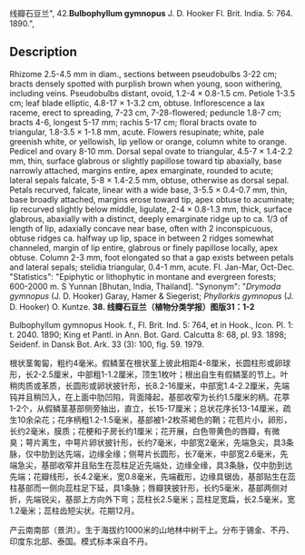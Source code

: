 线瓣石豆兰",
42.**Bulbophyllum gymnopus** J. D. Hooker Fl. Brit. India. 5: 764. 1890.",

## Description
Rhizome 2.5-4.5 mm in diam., sections between pseudobulbs 3-22 cm; bracts densely spotted with purplish brown when young, soon withering, including veins. Pseudobulbs distant, ovoid, 1.2-4 × 0.8-1.5 cm. Petiole 1-3.5 cm; leaf blade elliptic, 4.8-17 × 1-3.2 cm, obtuse. Inflorescence a lax raceme, erect to spreading, 7-23 cm, 7-28-flowered; peduncle 1.8-7 cm; bracts 4-6, longest 5-17 mm; rachis 5-17 cm; floral bracts ovate to triangular, 1.8-3.5 × 1-1.8 mm, acute. Flowers resupinate; white, pale greenish white, or yellowish, lip yellow or orange, column white to orange. Pedicel and ovary 8-10 mm. Dorsal sepal ovate to triangular, 4.5-7 × 1.4-2.2 mm, thin, surface glabrous or slightly papillose toward tip abaxially, base narrowly attached, margins entire, apex emarginate, rounded to acute; lateral sepals falcate, 5-8 × 1.4-2.5 mm, obtuse, otherwise as dorsal sepal. Petals recurved, falcate, linear with a wide base, 3-5.5 × 0.4-0.7 mm, thin, base broadly attached, margins erose toward tip, apex obtuse to acuminate; lip recurved slightly below middle, ligulate, 2-4 × 0.8-1.3 mm, thick, surface glabrous, abaxially with a distinct, deeply emarginate ridge up to ca. 1/3 of length of lip, adaxially concave near base, often with 2 inconspicuous, obtuse ridges ca. halfway up lip, space in between 2 ridges somewhat channeled, margin of lip entire, glabrous or finely papillose locally, apex obtuse. Column 2-3 mm, foot elongated so that a gap exists between petals and lateral sepals; stelidia triangular, 0.4-1 mm, acute. Fl. Jan-Mar, Oct-Dec.
  "Statistics": "Epiphytic or lithophytic in montane and evergreen forests; 600-2000 m. S Yunnan [Bhutan, India, Thailand].
  "Synonym": "*Drymoda gymnopus* (J. D. Hooker) Garay, Hamer &amp; Siegerist; *Phyllorkis gymnopus* (J. D. Hooker) O. Kuntze.
**38. 线瓣石豆兰（植物分类学报）图版31：1-2**

Bulbophyllum gymnopus Hook. f., Fl. Brit. Ind. 5: 764, et in Hook., Icon. Pl. 1: t. 2040. 1890; King et Pantl. in Ann. Bot. Gard. Calcutta 8: 68, pl. 93. 1898; Seidenf. in Dansk Bot. Ark. 33 (3): 100, fig. 59. 1979.

根状茎匍匐，粗约4毫米。假鳞茎在根状茎上彼此相距4-8厘米，长圆柱形或卵球形，长2-2.5厘米，中部粗1-1.2厘米，顶生1枚叶；根出自生有假鳞茎的节上。叶稍肉质或革质，长圆形或卵状披针形，长8.2-16厘米，中部宽1.4-2.2厘米，先端钝并且稍凹入，在上面中肋凹陷，背面降起，基部收窄为长约1.5厘米的柄。花葶1-2个，从假鳞茎基部侧旁抽出，直立，长15-17厘米；总状花序长13-14厘米，疏生10余朵花；花序柄粗1.2-1.5毫米，基部被1-2枚茶褐色的鞘；花苞片小，卵形，长约2毫米，膜质；花梗和子房长约1厘米；花开展，白色带黄色的唇瓣，有微臭；萼片离生，中萼片卵状披针形，长约7毫米，中部宽2毫米，先端急尖，具3条脉，仅中肋到达先端，边缘全缘；侧萼片长圆形，长7毫米，中部宽2.6毫米，先端急尖，基部收窄并且贴生在蕊柱足近先端处，边缘全缘，具3条脉，仅中肋到达先端；花瓣线形，长4.2毫米，宽0.8毫米，先端截形，边缘具锯齿，基部贴生在蕊柱基部而一侧向蕊柱足下延，具1条脉；唇瓣狭披针形，长约5毫米，基部两侧对折，先端锐尖，基部上方向外下弯；蕊柱长2.5毫米；蕊柱足宽扁，长2.5毫米，宽1.2毫米；蕊柱齿短尖状。花期12月。

产云南南部（景洪）。生于海拔约1000米的山地林中树干上。分布于锡金、不丹、印度东北部、泰国。模式标本采自不丹。

